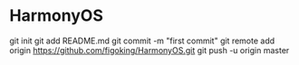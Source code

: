 # HarmonyOS


git init
git add README.md
git commit -m "first commit"
git remote add origin https://github.com/figoking/HarmonyOS.git
git push -u origin master
